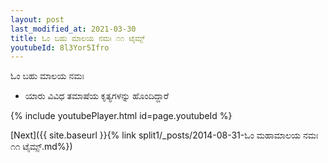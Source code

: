 ```yaml
---
layout: post
last_modified_at: 2021-03-30
title: ಓಂ ಬಹು ಮಾಲಯ ನಮಃ ೧೧ ಟೈಮ್ಸ್
youtubeId: 8l3Yor5Ifro
---
```

 
 
 ಓಂ ಬಹು ಮಾಲಯ ನಮಃ  
 
 -  ಯಾರು ವಿವಿಧ ತಮಾಷೆಯ ಕೃತ್ಯಗಳನ್ನು ಹೊಂದಿದ್ದಾರೆ 
 
  
 
  
 
 
 
 
 
 


{% include youtubePlayer.html id=page.youtubeId %}
 
[Next]({{ site.baseurl }}{% link  split1/_posts/2014-08-31-ಓಂ ಮಹಾಮಾಲಯ ನಮಃ ೧೧ ಟೈಮ್ಸ್.md%})
 
